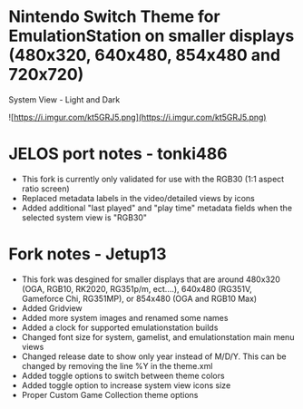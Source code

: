 # Nintendo Switch Theme for EmulationStation on smaller displays (480x320, 640x480, 854x480 and 720x720)

System View - Light and Dark

![https://i.imgur.com/kt5GRJ5.png](https://i.imgur.com/kt5GRJ5.png)

# JELOS port notes - tonki486
- This fork is currently only validated for use with the RGB30 (1:1 aspect ratio screen)
- Replaced metadata labels in the video/detailed views by icons
- Added additional "last played" and "play time" metadata fields when the selected system view is "RGB30"

# Fork notes - Jetup13
- This fork was desgined for smaller displays that are around 480x320 (OGA, RGB10, RK2020, RG351p/m, ect....), 640x480 (RG351V, Gameforce Chi, RG351MP), or 854x480 (OGA and RGB10 Max)
- Added Gridview
- Added more system images and renamed some names
- Added a clock for supported emulationstation builds
- Changed font size for system, gamelist, and emulationstation main menu views
- Changed release date to show only year instead of M/D/Y. This can be changed by removing the line <format>%Y</format> in the theme.xml
- Added toggle options to switch between theme colors
- Added toggle option to increase system view icons size
- Proper Custom Game Collection theme options 

